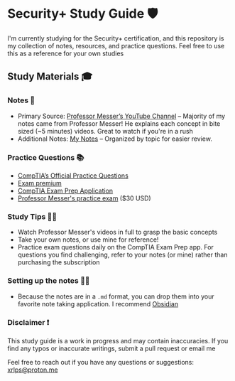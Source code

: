 # Security+ Study Guide 🛡️

I'm currently studying for the Security+ certification, and this repository is my collection of notes, resources, and practice questions. Feel free to use this as a reference for your own studies


## Study Materials 🎓
### Notes 📒
- Primary Source: [Professor Messer’s YouTube Channel](https://www.youtube.jp/watch?v=KiEptGbnEBc&list=PLG49S3nxzAnl4QDVqK-hOnoqcSKEIDDuv) – Majority of my notes came from Professor Messer! He explains each concept in bite sized (~5 minutes) videos. Great to watch if you're in a rush  
- Additional Notes: [My Notes](https://github.com/xrlps/Security-Plus-701-Notes) – Organized by topic for easier review.


### Practice Questions 📚
- [CompTIA’s Official Practice Questions](https://www.comptia.org/training/resources/comptia-security-practice-tests)
- [Exam premium](https://exampremium.com/comptia-security/)
- [CompTIA Exam Prep Application](https://apps.apple.com/jp/app/comptia-security-exam-prep/id1501784033)
- [Professor Messer's practice exam](https://www.professormesser.com/sy0-701-success-bundle/) ($30 USD)


### Study Tips 👨‍🏫
- Watch Professor Messer's videos in full to grasp the basic concepts
- Take your own notes, or use mine for reference!
- Practice exam questions daily on the CompTIA Exam Prep app. For questions you find challenging, refer to your notes (or mine) rather than purchasing the subscription


### Setting up the notes 🧑‍🏫
- Because the notes are in a `.md` format, you can drop them into your favorite note taking application. I recommend [Obsidian](https://obsidian.md/)


### Disclaimer ❗️
This study guide is a work in progress and may contain inaccuracies. 
If you find any typos or inaccurate writings, submit a pull request or email me

Feel free to reach out if you have any questions or suggestions: xrlps@proton.me
